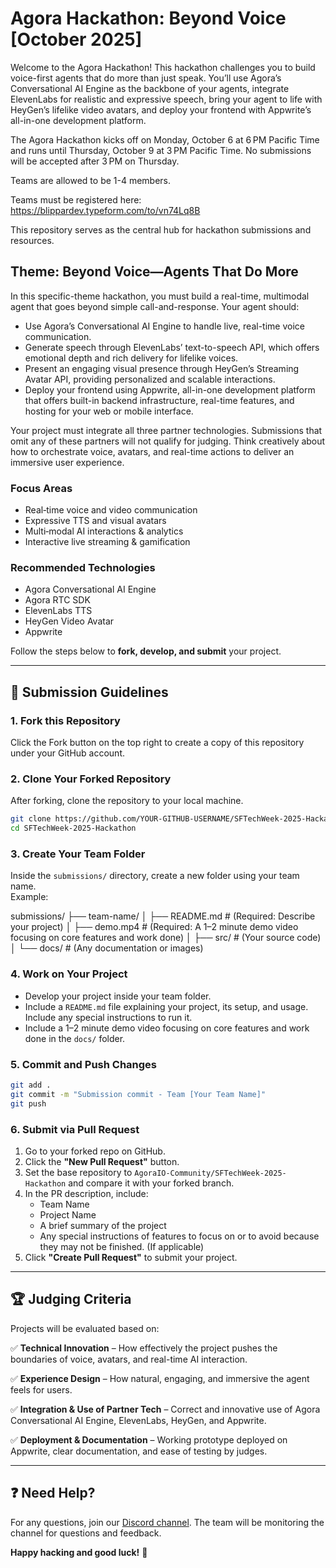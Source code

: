 # Agora Hackathon: Beyond Voice [October 2025]

Welcome to the Agora Hackathon! This hackathon challenges you to build voice-first
agents that do more than just speak. You’ll use Agora’s Conversational AI Engine as
the backbone of your agents, integrate ElevenLabs for realistic and expressive
speech, bring your agent to life with HeyGen’s lifelike video avatars, and deploy
your frontend with Appwrite’s all-in-one development platform.

The Agora Hackathon kicks off on Monday, October 6 at 6 PM Pacific Time and runs until Thursday, October 9 at 3 PM Pacific Time. No submissions will be accepted after 3 PM on Thursday.

Teams are allowed to be 1-4 members.

Teams must be registered here: https://blippardev.typeform.com/to/vn74Lq8B

This repository serves as the central hub for hackathon submissions and resources.

## **Theme: Beyond Voice—Agents That Do More**

In this specific-theme hackathon, you must build a real-time, multimodal agent that
goes beyond simple call-and-response. Your agent should:

- Use Agora’s Conversational AI Engine to handle live, real-time voice
  communication.
- Generate speech through ElevenLabs’ text-to-speech API, which offers emotional
  depth and rich delivery for lifelike voices.
- Present an engaging visual presence through HeyGen’s Streaming Avatar API,
  providing personalized and scalable interactions.
- Deploy your frontend using Appwrite, all-in-one development
  platform that offers built-in backend infrastructure, real-time features, and
  hosting for your web or mobile interface.

Your project must integrate all three partner technologies. Submissions that omit
any of these partners will not qualify for judging. Think creatively about how to
orchestrate voice, avatars, and real-time actions to deliver an immersive user
experience.

### Focus Areas

- Real‑time voice and video communication
- Expressive TTS and visual avatars
- Multi‑modal AI interactions & analytics
- Interactive live streaming & gamification

### Recommended Technologies

- Agora Conversational AI Engine
- Agora RTC SDK
- ElevenLabs TTS
- HeyGen Video Avatar
- Appwrite

Follow the steps below to **fork, develop, and submit** your project.

---

## 📌 **Submission Guidelines**

### **1. Fork this Repository**

Click the Fork button on the top right to create a copy of this repository under your GitHub account.

### **2. Clone Your Forked Repository**

After forking, clone the repository to your local machine.

```bash
git clone https://github.com/YOUR-GITHUB-USERNAME/SFTechWeek-2025-Hackathon.git
cd SFTechWeek-2025-Hackathon
```

### **3. Create Your Team Folder**

Inside the `submissions/` directory, create a new folder using your team name.  
Example:

submissions/
├── team-name/
│ ├── README.md # (Required: Describe your project)
│ ├── demo.mp4 # (Required: A 1–2 minute demo video focusing on core features and work done)
│ ├── src/ # (Your source code)
│ └── docs/ # (Any documentation or images)

### **4. Work on Your Project**

- Develop your project inside your team folder.
- Include a `README.md` file explaining your project, its setup, and usage. Include any special instructions to run it.
- Include a 1–2 minute demo video focusing on core features and work done in the `docs/` folder.

### **5. Commit and Push Changes**

```bash
git add .
git commit -m "Submission commit - Team [Your Team Name]"
git push
```

### **6. Submit via Pull Request**

1. Go to your forked repo on GitHub.
2. Click the **"New Pull Request"** button.
3. Set the base repository to `AgoraIO-Community/SFTechWeek-2025-Hackathon` and compare it with your forked branch.
4. In the PR description, include:
   - Team Name
   - Project Name
   - A brief summary of the project
   - Any special instructions of features to focus on or to avoid because they may not be finished. (If applicable)
5. Click **"Create Pull Request"** to submit your project.

---

## 🏆 **Judging Criteria**

Projects will be evaluated based on:

✅ **Technical Innovation** – How effectively the project pushes the boundaries of voice, avatars, and real-time AI interaction.

✅ **Experience Design** – How natural, engaging, and immersive the agent feels for users.

✅ **Integration & Use of Partner Tech** – Correct and innovative use of Agora Conversational AI Engine, ElevenLabs, HeyGen, and Appwrite.

✅ **Deployment & Documentation** – Working prototype deployed on Appwrite, clear documentation, and ease of testing by judges.

---

## ❓ **Need Help?**

For any questions, join our [Discord channel](https://discord.gg/YsGfC7pG).
The team will be monitoring the channel for questions and feedback.

**Happy hacking and good luck!** 🚀
